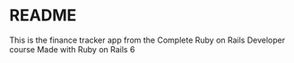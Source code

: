 # README

This is the finance tracker app from the Complete Ruby on Rails Developer course
Made with Ruby on Rails 6
